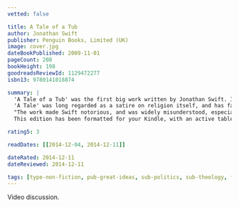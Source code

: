 ```yaml
---
vetted: false

title: A Tale of a Tub
author: Jonathan Swift
publisher: Penguin Books, Limited (UK)
image: cover.jpg
dateBookPublished: 2009-11-01
pageCount: 208
bookHeight: 198
goodreadsReviewId: 1129472277
isbn13: 9780141018874

summary: |
  'A Tale of a Tub' was the first big work written by Jonathan Swift. It is arguably his most difficult satire, and perhaps his most masterly. The Tale is a prose parody which is divided into sections of "digression" and a "tale" of three brothers, each representing one of the main branches of western Christianity. Composed between 1694 and 1697, it was eventually published in 1704.
  'A Tale' was long regarded as a satire on religion itself, and has famously been attacked for that, starting with William Wotton. The "tale" presents a consistent satire of religious excess, while the digressions are a series of parodies of contemporary writing in literature, politics, theology, Biblical exegesis, and medicine. The overarching parody is of enthusiasm, pride, and credulity. At the time it was written, politics and religion were still linked very closely in England, and the religious and political aspects of the satire can often hardly be separated. 
  "The work made Swift notorious, and was widely misunderstood, especially by Queen Anne herself who mistook its purpose for profanity." "It effectively disbarred its author from proper preferment within the church," but is considered one of Swift's best allegories, even by himself. It was enormously popular, but Swift believed it damaged his prospect of advancement in the Church of England.
  This edition has been formatted for your Kindle, with an active table of contents. It has also been illustrated and annotated, with an overview, cultural setting, background, nature of the satire, background, publication, history, authorship debate, biographical and bibliographical information.

rating5: 3

readDates: [[2014-12-04, 2014-12-11]]

dateRated: 2014-12-11
dateReviewed: 2014-12-11

tags: [type-non-fiction, pub-great-ideas, sub-politics, sub-theology, form-paperback]
---
```


Video discussion.
